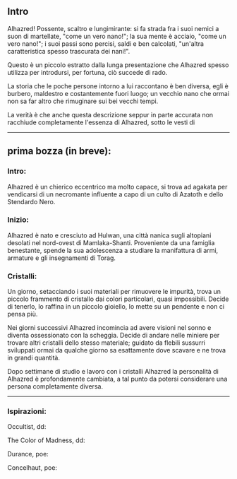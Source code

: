 ## Intro

Alhazred! Possente, scaltro e lungimirante: 
si fa strada fra i suoi nemici a suon di martellate, "come un vero nano!";
la sua mente è acciaio, "come un vero nano!";
i suoi passi sono percisi, saldi e ben calcolati, "un'altra caratteristica spesso trascurata dei nani!".

Questo è un piccolo estratto dalla lunga presentazione che Alhazred spesso utilizza per introdursi, per fortuna, ciò succede di rado.

La storia che le poche persone intorno a lui raccontano è ben diversa, egli è burbero, maldestro e costantemente fuori luogo; un vecchio nano che ormai non sa far altro che rimuginare sui bei vecchi tempi.

La verità è che anche questa descrizione seppur in parte accurata non racchiude completamente l'essenza di Alhazred, 
sotto le vesti di 


---

## prima bozza (in breve):

### Intro:
Alhazred è un chierico eccentrico ma molto capace, si trova ad agakata per vendicarsi di un necromante influente a capo di un culto di Azatoth e dello Stendardo Nero. 

### Inizio:
Alhazred è nato e cresciuto ad Hulwan, una città nanica sugli altopiani desolati nel nord-ovest di Mamlaka-Shanti.
Proveniente da una famiglia benestante, spende la sua adolescenza a studiare la manifattura di armi, armature e gli insegnamenti di Torag. 

### Cristalli:

Un giorno, setacciando i suoi materiali per rimuovere le impurità, trova un piccolo frammento di cristallo dai colori particolari, quasi impossibili. Decide di tenerlo, lo raffina in un piccolo gioiello, lo mette su un pendente e non ci pensa più.

Nei giorni successivi Alhazred incomincia ad avere visioni nel sonno e diventa ossessionato con la scheggia.
Decide di andare nelle miniere per trovare altri cristalli dello stesso materiale; guidato da flebili sussurri sviluppati ormai da qualche giorno sa esattamente dove scavare e ne trova in grandi quantità.

Dopo settimane di studio e lavoro con i cristalli Alhazred la personalità di Alhazred è profondamente cambiata, a tal punto da potersi considerare una persona completamente diversa.




---

### Ispirazioni:

Occultist, dd:


The Color of Madness, dd:


Durance, poe:


Concelhaut, poe:



